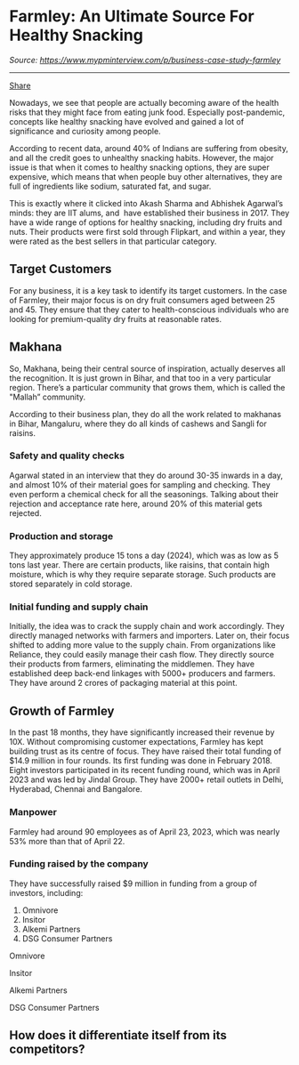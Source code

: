 # Farmley: An Ultimate Source For Healthy Snacking

*Source: https://www.mypminterview.com/p/business-case-study-farmley*

---

[Share](https://www.mypminterview.com/p/business-case-study-farmley?utm_source=substack&utm_medium=email&utm_content=share&action=share)



Nowadays, we see that people are actually becoming aware of the health risks that they might face from eating junk food. Especially post-pandemic, concepts like healthy snacking have evolved and gained a lot of significance and curiosity among people.

According to recent data, around 40% of Indians are suffering from obesity, and all the credit goes to unhealthy snacking habits. However, the major issue is that when it comes to healthy snacking options, they are super expensive, which means that when people buy other alternatives, they are full of ingredients like sodium, saturated fat, and sugar.

This is exactly where it clicked into Akash Sharma and Abhishek Agarwal’s minds: they are IIT alums, and  have established their business in 2017. They have a wide range of options for healthy snacking, including dry fruits and nuts. Their products were first sold through Flipkart, and within a year, they were rated as the best sellers in that particular category.

## Target Customers

For any business, it is a key task to identify its target customers. In the case of Farmley, their major focus is on dry fruit consumers aged between 25 and 45. They ensure that they cater to health-conscious individuals who are looking for premium-quality dry fruits at reasonable rates.



## Makhana

So, Makhana, being their central source of inspiration, actually deserves all the recognition. It is just grown in Bihar, and that too in a very particular region. There’s a particular community that grows them, which is called the "Mallah” community.

According to their business plan, they do all the work related to makhanas in Bihar, Mangaluru, where they do all kinds of cashews and Sangli for raisins.

### Safety and quality checks

Agarwal stated in an interview that they do around 30-35 inwards in a day, and almost 10% of their material goes for sampling and checking. They even perform a chemical check for all the seasonings. Talking about their rejection and acceptance rate here, around 20% of this material gets rejected.

### Production and storage

They approximately produce 15 tons a day (2024), which was as low as 5 tons last year. There are certain products, like raisins, that contain high moisture, which is why they require separate storage. Such products are stored separately in cold storage.

### Initial funding and supply chain

Initially, the idea was to crack the supply chain and work accordingly. They directly managed networks with farmers and importers. Later on, their focus shifted to adding more value to the supply chain. From organizations like Reliance, they could easily manage their cash flow. They directly source their products from farmers, eliminating the middlemen. They have established deep back-end linkages with 5000+ producers and farmers. They have around 2 crores of packaging material at this point.



## Growth of Farmley

In the past 18 months, they have significantly increased their revenue by 10X. Without compromising customer expectations, Farmley has kept building trust as its centre of focus. They have raised their total funding of $14.9 million in four rounds. Its first funding was done in February 2018. Eight investors participated in its recent funding round, which was in April 2023 and was led by Jindal Group. They have 2000+ retail outlets in Delhi, Hyderabad, Chennai and Bangalore.

### Manpower

Farmley had around 90 employees as of April 23, 2023, which was nearly 53% more than that of April 22.

### Funding raised by the company

They have successfully raised $9 million in funding from a group of investors, including:

1. Omnivore
2. Insitor
3. Alkemi Partners
4. DSG Consumer Partners

Omnivore

Insitor

Alkemi Partners

DSG Consumer Partners



## How does it differentiate itself from its competitors?

